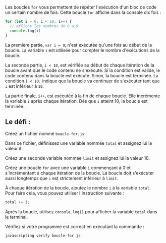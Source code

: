 Les boucles `for` vous permettent de répéter l'exécution d'un bloc de code un certain nombre de fois. Cette boucle `for` affiche dans la console dix fois :

```js
for (let i = 0; i < 10; i++) {
  // affiche les nombres de 0 a 9
  console.log(i)
}
```

La première partie, `var i = 0`, n'est exécutée qu'une fois au début de la boucle. La variable `i` est utilisée pour compter le nombre d'exécutions de la boucle.

La seconde partie, `i < 10`, est vérifiée au début de chaque itération de la boucle avant que le code contenu ne s'exécute. Si la condition est valide, le code contenu dans la boucle est exécuté. Sinon, la boucle est terminée. La condition `i < 10;` indique que la boucle va continuer de s'exécuter tant que `i` est inférieur à `10`.

La partie finale, `i++`, est exécutée à la fin de chaque boucle. Elle incrémente la variable `i` après chaque itération. Dès que `i` atteint 10, la boucle est terminée.

## Le défi :

Créez un fichier nommé `boucle-for.js`.

Dans ce fichier, définissez une variable nommée `total` et assignez lui la valeur `0`.

Créez une seconde variable nommée `limit` et assignez lui la valeur 10.

Créez une boucle `for` avec une variable `i` commençant à 0 et s'incrémentant à chaque itération de la boucle. La boucle doit s'exécuter aussi longtemps que `i` est strictement inférieur à `limit`.

À chaque itération de la boucle, ajoutez le nombre `i` à la variable `total`. Pour faire cela, vous pouvez utiliser l'instruction suivante :

```js
total += i;
```

Après la boucle, utilisez `console.log()` pour afficher la variable `total` dans le terminal.

Vérifiez si votre programme est correct en exécutant la commande :

```bash
javascripting verify boucle-for.js
```
